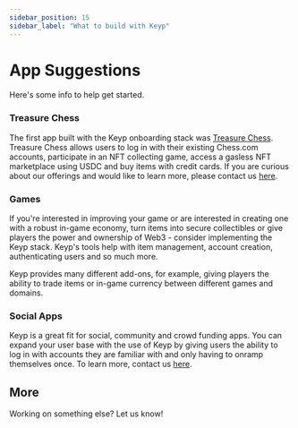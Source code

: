 ```yaml
---
sidebar_position: 15
sidebar_label: "What to build with Keyp"
---
```


# App Suggestions

Here's some info to help get started.

### Treasure Chess

The first app built with the Keyp onboarding stack was [Treasure Chess](https://treasure.chess.com). Treasure Chess allows users to log in with their existing Chess.com accounts, participate in an NFT collecting game, access a gasless NFT marketplace using USDC and buy items with credit cards. If you are curious about our offerings and would like to learn more, please contact us [here](https://usekeyp.com).

### Games

If you're interested in improving your game or are interested in creating one with a robust in-game economy, turn items into secure collectibles or give players the power and ownership of Web3 - consider implementing the Keyp stack. Keyp's tools help with item management, account creation, authenticating users and so much more.

Keyp provides many different add-ons, for example, giving players the ability to trade items or in-game currency between different games and domains.

### Social Apps

Keyp is a great fit for social, community and crowd funding apps. You can expand your user base with the use of Keyp by giving users the ability to log in with accounts they are familiar with and only having to onramp themselves once. To learn more, contact us [here](https://usekeyp.com).

## More

Working on something else? Let us know!
